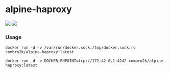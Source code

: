 # alpine-haproxy

[![](https://images.microbadger.com/badges/version/combro2k/alpine-haproxy.svg)](https://microbadger.com/images/combro2k/alpine-haproxy "Get your own version badge on microbadger.com")
[![](https://images.microbadger.com/badges/image/combro2k/alpine-haproxy.svg)](https://microbadger.com/images/combro2k/alpine-haproxy "Get your own image badge on microbadger.com")

### Usage

```
docker run -d -v /var/run/docker.sock:/tmp/docker.sock:ro combro2k/alpine-haproxy:latest

docker run -d -e DOCKER_ENPOINT=tcp://172.42.0.1:4242 combro2k/alpine-haproxy:latest
```
